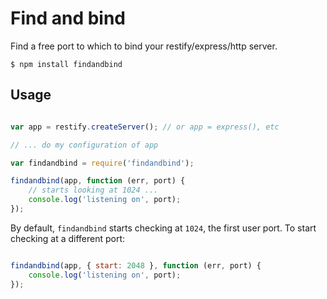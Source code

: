 # Find and bind

Find a free port to which to bind your restify/express/http server.

    $ npm install findandbind

## Usage

```js

var app = restify.createServer(); // or app = express(), etc

// ... do my configuration of app

var findandbind = require('findandbind');

findandbind(app, function (err, port) {
    // starts looking at 1024 ...
    console.log('listening on', port);
});
```

By default, `findandbind` starts checking at `1024`, the first user port.
To start checking at a different port:

```js

findandbind(app, { start: 2048 }, function (err, port) {
    console.log('listening on', port);
});
```
